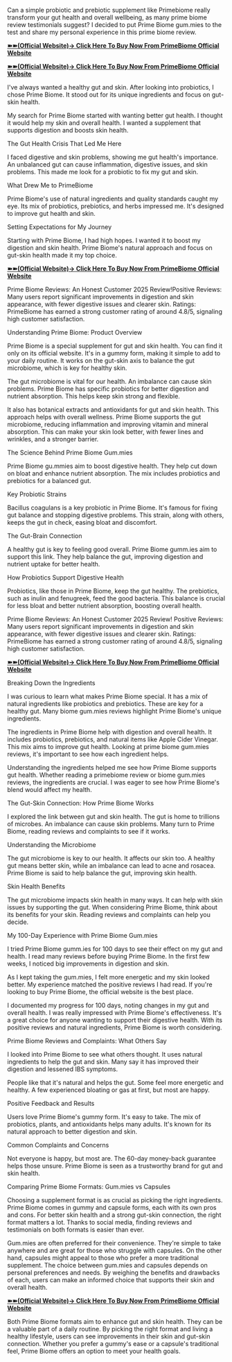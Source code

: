Can a simple probiotic and prebiotic supplement like Primebiome really transform your gut health and overall wellbeing, as many prime biome review testimonials suggest? I decided to put Prime Biome gum.mies to the test and share my personal experience in this prime biome review.


**[➽➽(Official Website)→ Click Here To Buy Now From PrimeBiome Official Website](https://dd26f9x8lro1p01kwcs-j517il.hop.clickbank.net)**


**[➽➽(Official Website)→ Click Here To Buy Now From PrimeBiome Official Website](https://dd26f9x8lro1p01kwcs-j517il.hop.clickbank.net)**



I've always wanted a healthy gut and skin. After looking into probiotics, I chose Prime Biome. It stood out for its unique ingredients and focus on gut-skin health.

My search for Prime Biome started with wanting better gut health. I thought it would help my skin and overall health. I wanted a supplement that supports digestion and boosts skin health.

The Gut Health Crisis That Led Me Here

I faced digestive and skin problems, showing me gut health's importance. An unbalanced gut can cause inflammation, digestive issues, and skin problems. This made me look for a probiotic to fix my gut and skin.


What Drew Me to PrimeBiome

Prime Biome's use of natural ingredients and quality standards caught my eye. Its mix of probiotics, prebiotics, and herbs impressed me. It's designed to improve gut health and skin.

Setting Expectations for My Journey

Starting with Prime Biome, I had high hopes. I wanted it to boost my digestion and skin health. Prime Biome's natural approach and focus on gut-skin health made it my top choice.


**[➽➽(Official Website)→ Click Here To Buy Now From PrimeBiome Official Website](https://dd26f9x8lro1p01kwcs-j517il.hop.clickbank.net)**



Prime Biome Reviews: An Honest Customer 2025 Review!Positive Reviews: Many users report significant improvements in digestion and skin appearance, with fewer digestive issues and clearer skin. Ratings: PrimeBiome has earned a strong customer rating of around 4.8/5, signaling high customer satisfaction.​



Understanding Prime Biome: Product Overview


Prime Biome is a special supplement for gut and skin health. You can find it only on its official website. It's in a gummy form, making it simple to add to your daily routine. It works on the gut-skin axis to balance the gut microbiome, which is key for healthy skin.

The gut microbiome is vital for our health. An imbalance can cause skin problems. Prime Biome has specific probiotics for better digestion and nutrient absorption. This helps keep skin strong and flexible.

It also has botanical extracts and antioxidants for gut and skin health. This approach helps with overall wellness. Prime Biome supports the gut microbiome, reducing inflammation and improving vitamin and mineral absorption. This can make your skin look better, with fewer lines and wrinkles, and a stronger barrier.

The Science Behind Prime Biome Gum.mies

Prime Biome gu.mmies aim to boost digestive health. They help cut down on bloat and enhance nutrient absorption. The mix includes probiotics and prebiotics for a balanced gut.


Key Probiotic Strains

Bacillus coagulans is a key probiotic in Prime Biome. It's famous for fixing gut balance and stopping digestive problems. This strain, along with others, keeps the gut in check, easing bloat and discomfort.

The Gut-Brain Connection

A healthy gut is key to feeling good overall. Prime Biome gumm.ies aim to support this link. They help balance the gut, improving digestion and nutrient uptake for better health.

How Probiotics Support Digestive Health

Probiotics, like those in Prime Biome, keep the gut healthy. The prebiotics, such as inulin and fenugreek, feed the good bacteria. This balance is crucial for less bloat and better nutrient absorption, boosting overall health.

Prime Biome Reviews: An Honest Customer 2025 Review!
Positive Reviews: Many users report significant improvements in digestion and skin appearance, with fewer digestive issues and clearer skin. Ratings: PrimeBiome has earned a strong customer rating of around 4.8/5, signaling high customer satisfaction.


**[➽➽(Official Website)→ Click Here To Buy Now From PrimeBiome Official Website](https://dd26f9x8lro1p01kwcs-j517il.hop.clickbank.net)**



Breaking Down the Ingredients

I was curious to learn what makes Prime Biome special. It has a mix of natural ingredients like probiotics and prebiotics. These are key for a healthy gut. Many biome gum.mies reviews highlight Prime Biome's unique ingredients.

The ingredients in Prime Biome help with digestion and overall health. It includes probiotics, prebiotics, and natural items like Apple Cider Vinegar. This mix aims to improve gut health. Looking at prime biome gum.mies reviews, it's important to see how each ingredient helps.

Understanding the ingredients helped me see how Prime Biome supports gut health. Whether reading a primebiome review or biome gum.mies reviews, the ingredients are crucial. I was eager to see how Prime Biome's blend would affect my health.

The Gut-Skin Connection: How Prime Biome Works

I explored the link between gut and skin health. The gut is home to trillions of microbes. An imbalance can cause skin problems. Many turn to Prime Biome, reading reviews and complaints to see if it works.

Understanding the Microbiome

The gut microbiome is key to our health. It affects our skin too. A healthy gut means better skin, while an imbalance can lead to acne and rosacea. Prime Biome is said to help balance the gut, improving skin health.

Skin Health Benefits

The gut microbiome impacts skin health in many ways. It can help with skin issues by supporting the gut. When considering Prime Biome, think about its benefits for your skin. Reading reviews and complaints can help you decide.

My 100-Day Experience with Prime Biome Gum.mies

I tried Prime Biome gumm.ies for 100 days to see their effect on my gut and health. I read many reviews before buying Prime Biome. In the first few weeks, I noticed big improvements in digestion and skin.

As I kept taking the gum.mies, I felt more energetic and my skin looked better. My experience matched the positive reviews I had read. If you're looking to buy Prime Biome, the official website is the best place.

I documented my progress for 100 days, noting changes in my gut and overall health. I was really impressed with Prime Biome's effectiveness. It's a great choice for anyone wanting to support their digestive health. With its positive reviews and natural ingredients, Prime Biome is worth considering.

Prime Biome Reviews and Complaints: What Others Say

I looked into Prime Biome to see what others thought. It uses natural ingredients to help the gut and skin. Many say it has improved their digestion and lessened IBS symptoms.

People like that it's natural and helps the gut. Some feel more energetic and healthy. A few experienced bloating or gas at first, but most are happy.

Positive Feedback and Results

Users love Prime Biome's gummy form. It's easy to take. The mix of probiotics, plants, and antioxidants helps many adults. It's known for its natural approach to better digestion and skin.

Common Complaints and Concerns

Not everyone is happy, but most are. The 60-day money-back guarantee helps those unsure. Prime Biome is seen as a trustworthy brand for gut and skin health.

Comparing Prime Biome Formats: Gum.mies vs Capsules

Choosing a supplement format is as crucial as picking the right ingredients. Prime Biome comes in gummy and capsule forms, each with its own pros and cons. For better skin health and a strong gut-skin connection, the right format matters a lot. Thanks to social media, finding reviews and testimonials on both formats is easier than ever.


Gum.mies are often preferred for their convenience. They're simple to take anywhere and are great for those who struggle with capsules. On the other hand, capsules might appeal to those who prefer a more traditional supplement. The choice between gum.mies and capsules depends on personal preferences and needs. By weighing the benefits and drawbacks of each, users can make an informed choice that supports their skin and overall health.


**[➽➽(Official Website)→ Click Here To Buy Now From PrimeBiome Official Website](https://dd26f9x8lro1p01kwcs-j517il.hop.clickbank.net)**



Both Prime Biome formats aim to enhance gut and skin health. They can be a valuable part of a daily routine. By picking the right format and living a healthy lifestyle, users can see improvements in their skin and gut-skin connection. Whether you prefer a gummy's ease or a capsule's traditional feel, Prime Biome offers an option to meet your health goals.
